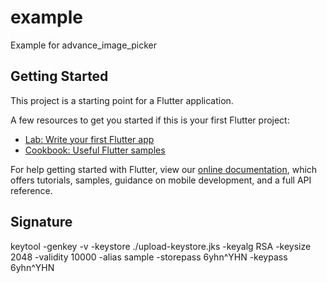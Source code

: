 # example

Example for advance_image_picker

## Getting Started

This project is a starting point for a Flutter application.

A few resources to get you started if this is your first Flutter project:

- [Lab: Write your first Flutter app](https://flutter.dev/docs/get-started/codelab)
- [Cookbook: Useful Flutter samples](https://flutter.dev/docs/cookbook)

For help getting started with Flutter, view our
[online documentation](https://flutter.dev/docs), which offers tutorials,
samples, guidance on mobile development, and a full API reference.


## Signature
keytool -genkey -v -keystore ./upload-keystore.jks -keyalg RSA -keysize 2048 -validity 10000 -alias sample -storepass 6yhn^YHN -keypass 6yhn^YHN